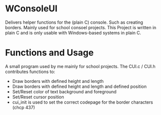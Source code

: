 # WConsoleUI
Delivers helper functions for the (plain C) console. Such as creating borders. Mainly used for school consoel projects.
This Project is written in plain C and is only usable with Windows-based systems in plain C.

# Functions and Usage
A small program used by me mainly for school projects.
The CUI.c / CUI.h contributes functions to:
  - Draw borders with defined height and length
  - Draw borders with defined height and length and defined position
  - Set/Reset color of text background and foreground
  - Set/Reset cursor position
  - cui_init is used to set the correct codepage for the border characters (chcp 437)
